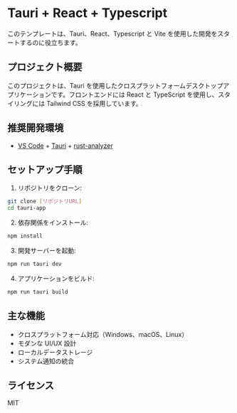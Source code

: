 # Tauri + React + Typescript

このテンプレートは、Tauri、React、Typescript と Vite を使用した開発をスタートするのに役立ちます。

## プロジェクト概要

このプロジェクトは、Tauri を使用したクロスプラットフォームデスクトップアプリケーションです。フロントエンドには React と TypeScript を使用し、スタイリングには Tailwind CSS を採用しています。

## 推奨開発環境

- [VS Code](https://code.visualstudio.com/) + [Tauri](https://marketplace.visualstudio.com/items?itemName=tauri-apps.tauri-vscode) + [rust-analyzer](https://marketplace.visualstudio.com/items?itemName=rust-lang.rust-analyzer)

## セットアップ手順

1. リポジトリをクローン:

```bash
git clone [リポジトリURL]
cd tauri-app
```

2. 依存関係をインストール:

```bash
npm install
```

3. 開発サーバーを起動:

```bash
npm run tauri dev
```

4. アプリケーションをビルド:

```bash
npm run tauri build
```

## 主な機能

- クロスプラットフォーム対応（Windows、macOS、Linux）
- モダンな UI/UX 設計
- ローカルデータストレージ
- システム通知の統合

## ライセンス

MIT
